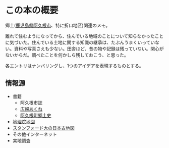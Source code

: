 # この本の概要

郷土([鹿児島県阿久根市](https://maps.app.goo.gl/PvxRiVGu2V33KGfZ8)、特に折口地区)関連のメモ。

離れて住むようになってから、住んでいる地域のことについて知らなかったことに気づいた。住んでいる土地に関する知識の継承は、たぶんうまくいっていない。資料や写真さえも少ない。田舎ほど、昔の物や記録は残っていない。関心がないからだ。調べたことを何かしら残しておこう、と思った。

各エントリはナンバリングし、1つのアイデアを表現するものとする。

## 情報源

- 書籍
  - 阿久根市誌
  - [広報あくね](https://www.city.akune.lg.jp/shiseijoho/koho/kohoakune/index.html)
  - [阿久根町郷土史](https://dl.ndl.go.jp/pid/1186448/1/292)
- [地理院地図](https://maps.gsi.go.jp/#15/32.061555/130.227513/&base=ort&ls=ort%7Cd1-no988%7Crelief%7Cpp&blend=01&disp=1001&vs=c1g1j0h0k0l0u0t0z0r0s0m0f1&d=m)
- [スタンフォード大の日本古地図](https://stanford.maps.arcgis.com/apps/SimpleViewer/index.html?appid=733446cc5a314ddf85c59ecc10321b41)
- その他インターネット
- 実地調査

